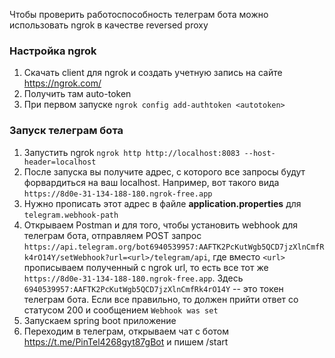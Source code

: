 Чтобы проверить работоспособность телеграм бота можно использовать ngrok в качестве reversed proxy
### Настройка ngrok
1. Скачать client для ngrok и создать учетную запись на сайте https://ngrok.com/
2. Получить там auto-token
3. При первом запуске `ngrok config add-authtoken <autotoken>`

### Запуск телеграм бота
1. Запустить ngrok `ngrok http http://localhost:8083 --host-header=localhost`
2. После запуска вы получите адрес, с которого все запросы будут форвардиться на ваш localhost. Например, вот такого вида `https://8d0e-31-134-188-180.ngrok-free.app`
3. Нужно прописать этот адрес в файле **application.properties** для `telegram.webhook-path`
4. Открываем Postman и для того, чтобы установить webhook для телеграм бота, отправляем POST запрос `https://api.telegram.org/bot6940539957:AAFTK2PcKutWgb5QCD7jzXlnCmfRk4rO14Y/setWebhook?url=<url>/telegram/api`, где вместо `<url>` прописываем полученный с ngrok url, то есть все тот же `https://8d0e-31-134-188-180.ngrok-free.app`. Здесь `6940539957:AAFTK2PcKutWgb5QCD7jzXlnCmfRk4rO14Y` -- это токен телеграм бота. Если все правильно, то должен прийти ответ со статусом 200 и сообщением `Webhook was set`
5. Запускаем spring boot приложение
6. Переходим в телеграм, открываем чат с ботом https://t.me/PinTel4268gyt87gBot и пишем /start
